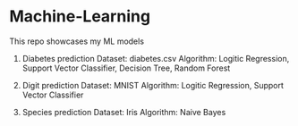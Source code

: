 # Machine-Learning

This repo showcases my ML models

1. Diabetes prediction
   Dataset: diabetes.csv
   Algorithm: Logitic Regression, Support Vector Classifier, Decision Tree, Random Forest

2. Digit prediction 
   Dataset: MNIST
   Algorithm: Logitic Regression, Support Vector Classifier

3. Species prediction 
   Dataset: Iris
   Algorithm: Naive Bayes
